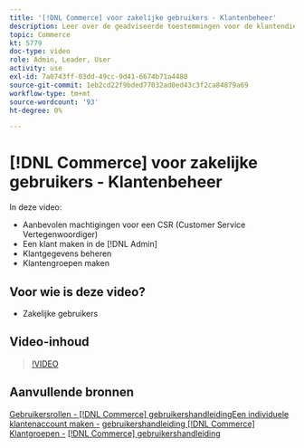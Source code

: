 ```yaml
---
title: '[!DNL Commerce] voor zakelijke gebruikers - Klantenbeheer'
description: Leer over de geadviseerde toestemmingen voor de klantendienst, creërend een klant in  [!DNL Admin], het beheren van klanteninformatie, en het creëren van klantengroepen.
topic: Commerce
kt: 5779
doc-type: video
role: Admin, Leader, User
activity: use
exl-id: 7a0743ff-03dd-49cc-9d41-6674b71a4480
source-git-commit: 1eb2cd22f9bded77032ad0ed43c3f2ca84879a69
workflow-type: tm+mt
source-wordcount: '93'
ht-degree: 0%

---
```


# [!DNL Commerce] voor zakelijke gebruikers - Klantenbeheer

In deze video:

- Aanbevolen machtigingen voor een CSR (Customer Service Vertegenwoordiger)
- Een klant maken in de [!DNL Admin]
- Klantgegevens beheren
- Klantengroepen maken

## Voor wie is deze video?

- Zakelijke gebruikers

## Video-inhoud

>[!VIDEO](https://video.tv.adobe.com/v/36189?quality=12&learn=on)

## Aanvullende bronnen

[Gebruikersrollen - [!DNL Commerce] gebruikershandleidingEen individuele klantenaccount maken -](https://docs.magento.com/user-guide/system/permissions-user-roles.html)
[gebruikershandleiding [!DNL Commerce] Klantgroepen -](https://docs.magento.com/user-guide/customers/account-create.html)
[  [!DNL Commerce] gebruikershandleiding](https://docs.magento.com/user-guide/customers/customer-groups.html)
